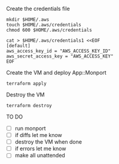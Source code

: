 Create the credentials file

    mkdir $HOME/.aws
    touch $HOME/.aws/credentials
    chmod 600 $HOME/.aws/credentials

    cat > $HOME/.aws/credentials1 <<EOF
    [default]
    aws_access_key_id = "AWS_ACCESS_KEY_ID"
    aws_secret_access_key = "AWS_ACCESS_KEY"
    EOF

Create the VM and deploy App::Monport

    terraform apply

Destroy the VM

    terraform destroy

TO DO

- [ ] run monport
- [ ] if diffs let me know
- [ ] destroy the VM when done
- [ ] if errors let me know
- [ ] make all unattended
